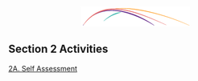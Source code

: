<div style="text-align:center"><img src="/assets/CL_Swoosh.png" alt=""/></div>

## Section 2 Activities

[2A. Self Assessment](section_2_activities/2a-self-assessment.html)

